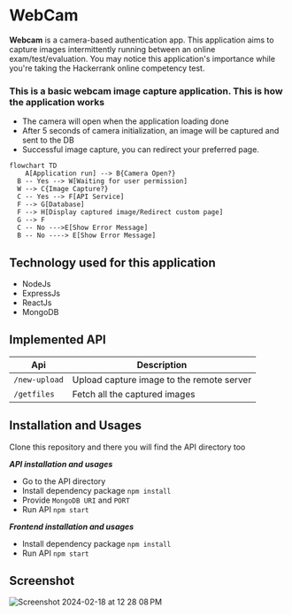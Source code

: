 # WebCam
**Webcam** is a camera-based authentication app. This application aims to capture images intermittently running between an online exam/test/evaluation. You may notice this application's importance while you're taking the Hackerrank online competency test.

### This is a basic webcam image capture application. This is how the application works
- The camera will open when the application loading done
- After 5 seconds of camera initialization, an image will be captured and sent to the DB
- Successful image capture, you can redirect your preferred page.

```mermaid
flowchart TD
    A[Application run] --> B{Camera Open?}
  B -- Yes --> W[Waiting for user permission]
  W --> C{Image Capture?}
  C -- Yes --> F[API Service]
  F --> G[Database]
  F --> H[Display captured image/Redirect custom page]
  G --> F
  C -- No --->E[Show Error Message]
  B -- No ----> E[Show Error Message]
```

## Technology used for this application

- NodeJs
- ExpressJs
- ReactJs
- MongoDB

## Implemented API
Api | Description
---|----
`/new-upload` |  Upload capture image to the remote server
`/getfiles `| Fetch all the captured images

## Installation and Usages
Clone this repository and there you will find the API directory too

**_API installation and usages_**

- Go to the API directory
- Install dependency package `npm install`
- Provide `MongoDB URI` and `PORT`
- Run API `npm start`

**_Frontend installation and usages_**

- Install dependency package `npm install`
- Run API `npm start`

## Screenshot
![Screenshot 2024-02-18 at 12 28 08 PM](https://github.com/mhhabib/WebCam/assets/17263976/a0f5cfad-66c4-40e2-bb69-c867129d294b)


